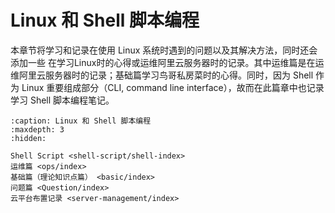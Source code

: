 # Linux 和 Shell 脚本编程

本章节将学习和记录在使用 Linux 系统时遇到的问题以及其解决方法，同时还会添加一些 在学习Linux时的心得或运维阿里云服务器时的记录。其中运维篇是在运维阿里云服务器时的记录；基础篇学习鸟哥私房菜时的心得。同时，因为 Shell 作为 Linux 重要组成部分（CLI, command line interface），故而在此篇章中也记录学习 Shell 脚本编程笔记。

```{toctree}
:caption: Linux 和 Shell 脚本编程
:maxdepth: 3
:hidden:

Shell Script <shell-script/shell-index>
运维篇 <ops/index>
基础篇（理论知识点篇） <basic/index>
问题篇 <Question/index>
云平台布置记录 <server-management/index>
```
